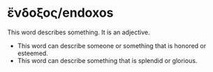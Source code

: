 # ἔνδοξος/endoxos
This word describes something. It is an adjective.

* This word can describe someone or something that is honored or esteemed. 
* This word can describe something that is splendid or glorious. 
